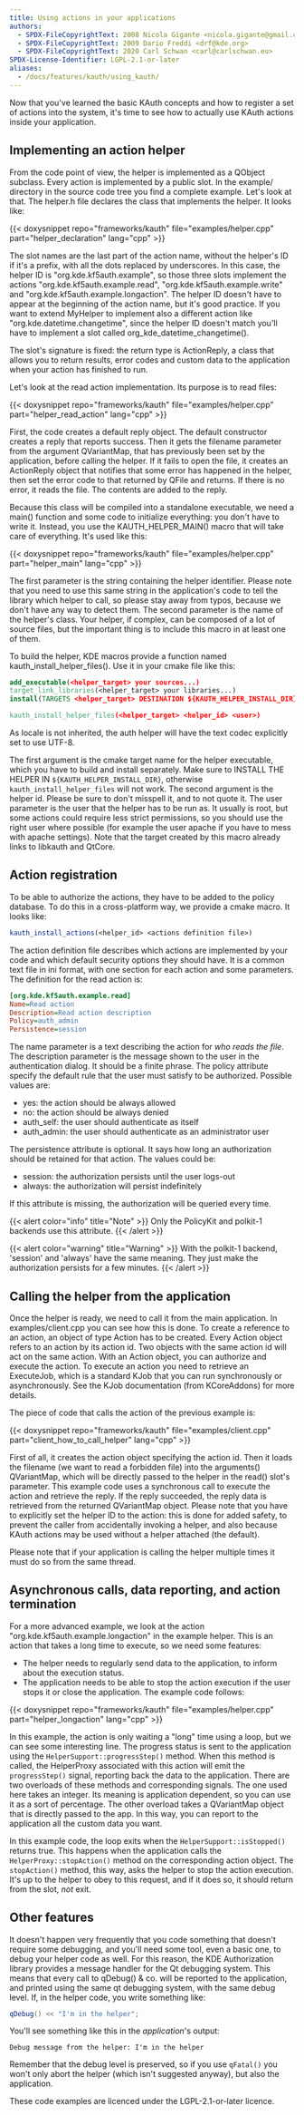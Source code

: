 ```yaml
---
title: Using actions in your applications
authors:
  - SPDX-FileCopyrightText: 2008 Nicola Gigante <nicola.gigante@gmail.com>
  - SPDX-FileCopyrightText: 2009 Dario Freddi <drf@kde.org>
  - SPDX-FileCopyrightText: 2020 Carl Schwan <carl@carlschwan.eu>
SPDX-License-Identifier: LGPL-2.1-or-later
aliases:
  - /docs/features/kauth/using_kauth/
---
```


Now that you've learned the basic KAuth concepts and how to register
a set of actions into the system, it's time to see how to actually
use KAuth actions inside your application.

## Implementing an action helper

From the code point of view, the helper is implemented as a QObject subclass.
Every action is implemented by a public slot. In the example/ directory in the
source code tree you find a complete example. Let's look at that. The
helper.h file declares the class that implements the helper. It looks like:

{{< doxysnippet repo="frameworks/kauth" file="examples/helper.cpp" part="helper_declaration" lang="cpp" >}}

The slot names are the last part of the action name, without the helper's ID if
it's a prefix, with all the dots replaced by underscores. In this case, the
helper ID is "org.kde.kf5auth.example", so those three slots implement the
actions "org.kde.kf5auth.example.read", "org.kde.kf5auth.example.write" and
"org.kde.kf5auth.example.longaction". The helper ID doesn't have to appear at
the beginning of the action name, but it's good practice. If you want to extend
MyHelper to implement also a different action like
"org.kde.datetime.changetime", since the helper ID doesn't match you'll have to
implement a slot called org_kde_datetime_changetime().

The slot's signature is fixed: the return type is ActionReply, a class that
allows you to return results, error codes and custom data to the application
when your action has finished to run.

Let's look at the read action implementation. Its purpose is to read files:

{{< doxysnippet repo="frameworks/kauth" file="examples/helper.cpp" part="helper_read_action" lang="cpp" >}}

First, the code creates a default reply object. The default constructor creates
a reply that reports success. Then it gets the filename parameter from the
argument QVariantMap, that has previously been set by the application, before
calling the helper. If it fails to open the file, it creates an ActionReply
object that notifies that some error has happened in the helper, then set the
error code to that returned by QFile and returns. If there is no error, it
reads the file. The contents are added to the reply.

Because this class will be compiled into a standalone executable, we need a
main() function and some code to initialize everything: you don't have to write
it. Instead, you use the KAUTH_HELPER_MAIN() macro that will take care of
everything. It's used like this:

{{< doxysnippet repo="frameworks/kauth" file="examples/helper.cpp" part="helper_main" lang="cpp" >}}

The first parameter is the string containing the helper identifier. Please note
that you need to use this same string in the application's code to tell the
library which helper to call, so please stay away from typos, because we don't
have any way to detect them. The second parameter is the name of the helper's
class.  Your helper, if complex, can be composed of a lot of source files, but
the important thing is to include this macro in at least one of them.

To build the helper, KDE macros provide a function named
kauth_install_helper_files(). Use it in your cmake file like this:

```cmake
add_executable(<helper_target> your sources...)
target_link_libraries(<helper_target> your libraries...)
install(TARGETS <helper_target> DESTINATION ${KAUTH_HELPER_INSTALL_DIR})

kauth_install_helper_files(<helper_target> <helper_id> <user>)
```

As locale is not inherited, the auth helper will have the text codec explicitly set
to use UTF-8.

The first argument is the cmake target name for the helper executable, which
you have to build and install separately. Make sure to INSTALL THE HELPER IN
`${KAUTH_HELPER_INSTALL_DIR}`, otherwise `kauth_install_helper_files` will not work. The
second argument is the helper id. Please be sure to don't misspell it, and to
not quote it. The user parameter is the user that the helper has to be run as.
It usually is root, but some actions could require less strict permissions, so
you should use the right user where possible (for example the user apache if
you have to mess with apache settings). Note that the target created by this
macro already links to libkauth and QtCore.

## Action registration

To be able to authorize the actions, they have to be added to the policy
database. To do this in a cross-platform way, we provide a cmake macro. It
looks like:

```cmake
kauth_install_actions(<helper_id> <actions definition file>)
```

The action definition file describes which actions are implemented by your code
and which default security options they should have. It is a common text file
in ini format, with one section for each action and some parameters. The
definition for the read action is:

```ini
[org.kde.kf5auth.example.read]
Name=Read action
Description=Read action description
Policy=auth_admin
Persistence=session
```

The name parameter is a text describing the action for *who reads the
file*. The description parameter is the message shown to the user in the
authentication dialog. It should be a finite phrase.  The policy attribute
specify the default rule that the user must satisfy to be authorized. Possible
values are:

- yes: the action should be always allowed
- no: the action should be always denied
- auth_self: the user should authenticate as itself
- auth_admin: the user should authenticate as an administrator user

The persistence attribute is optional. It says how long an authorization should
be retained for that action. The values could be:
- session: the authorization persists until the user logs-out
- always: the authorization will persist indefinitely

If this attribute is missing, the authorization will be queried every time.

{{< alert color="info" title="Note" >}}
Only the PolicyKit and polkit-1 backends use this attribute.
{{< /alert >}}

{{< alert color="warning" title="Warning" >}}
With the polkit-1 backend, 'session' and 'always' have the same meaning.
They just make the authorization persists for a few minutes.
{{< /alert >}}

## Calling the helper from the application

Once the helper is ready, we need to call it from the main application.
In examples/client.cpp you can see how this is done. To create a reference to
an action, an object of type Action has to be created. Every Action object
refers to an action by its action id. Two objects with the same action id will
act on the same action.  With an Action object, you can authorize and execute
the action. To execute an action you need to retrieve an ExecuteJob, which is
a standard KJob that you can run synchronously or asynchronously.
See the KJob documentation (from KCoreAddons) for more details.

The piece of code that calls the action of the previous example is:

{{< doxysnippet repo="frameworks/kauth" file="examples/client.cpp" part="client_how_to_call_helper" lang="cpp" >}}

First of all, it creates the action object specifying the action id. Then it
loads the filename (we want to read a forbidden file) into the arguments()
QVariantMap, which will be directly passed to the helper in the read() slot's
parameter. This example code uses a synchronous call to execute the action and
retrieve the reply. If the reply succeeded, the reply data is retrieved from
the returned QVariantMap object. Please note that you have
to explicitly set the helper ID to the action: this is done for added safety,
to prevent the caller from accidentally invoking a helper, and also because
KAuth actions may be used without a helper attached (the default).

Please note that if your application is calling the helper multiple times it
must do so from the same thread.

## Asynchronous calls, data reporting, and action termination

For a more advanced example, we look at the action
"org.kde.kf5auth.example.longaction" in the example helper. This is an action
that takes a long time to execute, so we need some features:
- The helper needs to regularly send data to the application, to inform about
  the execution status.
- The application needs to be able to stop the action execution if the user
  stops it or close the application.
The example code follows:

{{< doxysnippet repo="frameworks/kauth" file="examples/helper.cpp" part="helper_longaction" lang="cpp" >}}

In this example, the action is only waiting a "long" time using a loop, but we
can see some interesting line. The progress status is sent to the application
using the `HelperSupport::progressStep()` method.  When this method is called,
the HelperProxy associated with this action will emit the `progressStep()`
signal, reporting back the data to the application. There are two overloads of
these methods and corresponding signals. The one used here takes an integer.
Its meaning is application dependent, so you can use it as a sort of
percentage. The other overload takes a QVariantMap object that is directly
passed to the app. In this way, you can report to the application all the
custom data you want.

In this example code, the loop exits when the `HelperSupport::isStopped()`
returns true. This happens when the application calls the `HelperProxy::stopAction()`
method on the corresponding action object.
The `stopAction()` method, this way, asks the helper to
stop the action execution. It's up to the helper to obey to this request, and
if it does so, it should return from the slot, _not_ exit.

## Other features

It doesn't happen very frequently that you code something that doesn't require
some debugging, and you'll need some tool, even a basic one, to debug your
helper code as well. For this reason, the KDE Authorization library provides a
message handler for the Qt debugging system. This means that every call to
qDebug() & co. will be reported to the application, and printed using the same
qt debugging system, with the same debug level.  If, in the helper code, you
write something like:
```cpp
qDebug() << "I'm in the helper";
```
You'll see something like this in the <i>application</i>'s output:

```
Debug message from the helper: I'm in the helper
```

Remember that the debug level is preserved, so if you use `qFatal()` you won't
only abort the helper (which isn't suggested anyway), but also the application.



<!-- TODO ## Getting data back -->

These code examples are licenced under the LGPL-2.1-or-later licence.

